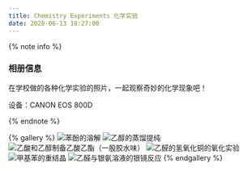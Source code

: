 ```yaml
---
title: Chemistry Experiments 化学实验
date: 2020-06-13 18:27:00
---
```

{% note info %}

### 相册信息

在学校做的各种化学实验的照片，一起观察奇妙的化学现象吧！

设备：CANON EOS 800D

{% endnote %}



{% gallery %}
![苯酚的溶解](https://gamernotitle.coding.net/p/assets1/d/assets1/git/raw/master/img/Chemistry-Experiments/Dissolution-of-phenol.JPG)
![乙醇的蒸馏提纯](https://gamernotitle.coding.net/p/assets1/d/assets1/git/raw/master/img/Chemistry-Experiments/Distillation-and-purification-of-ethanol.JPG)
![乙酸和乙醇制备乙酸乙酯（一股胶水味）](https://gamernotitle.coding.net/p/assets1/d/assets1/git/raw/master/img/Chemistry-Experiments/Ethanol-and-Acetic-acid-make-Ethyl-acetate.JPG)
![乙醛的氢氧化铜的氧化实验](https://gamernotitle.coding.net/p/assets1/d/assets1/git/raw/master/img/Chemistry-Experiments/Oxidation-of-acetaldehyde-with-copper-hydroxide.JPG)
![甲基苯的重结晶](https://gamernotitle.coding.net/p/assets1/d/assets1/git/raw/master/img/Chemistry-Experiments/Recrystallization-of-methylbenzene.JPG)
![乙醛与银氨溶液的银镜反应](https://gamernotitle.coding.net/p/assets1/d/assets1/git/raw/master/img/Chemistry-Experiments/Silver-mirror-reaction-of-acetaldehyde.JPG)
{% endgallery %}

